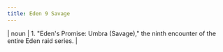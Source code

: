 ```yaml
---
title: Eden 9 Savage
---
```

| noun | 1.  	"Eden's Promise: Umbra (Savage)," the ninth encounter of the entire Eden raid series.	|